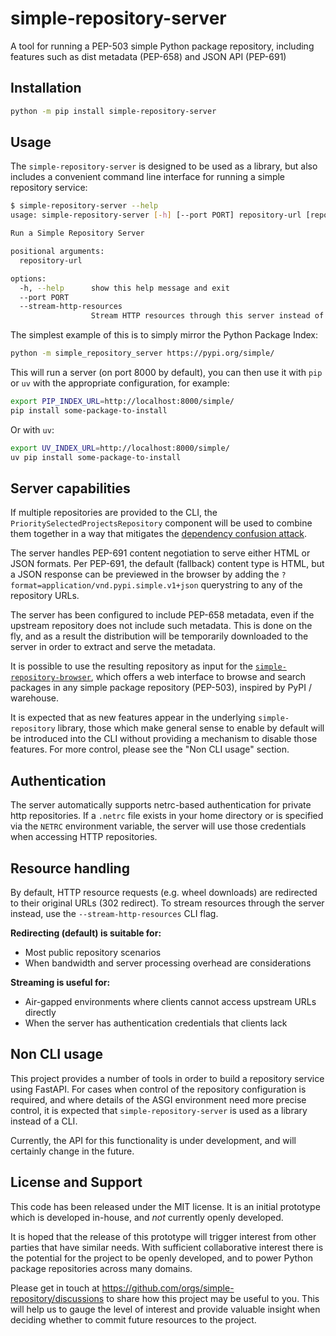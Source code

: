 # simple-repository-server

A tool for running a PEP-503 simple Python package repository, including features such as dist metadata (PEP-658) and JSON API (PEP-691)

## Installation

```bash
python -m pip install simple-repository-server
```

## Usage

The ``simple-repository-server`` is designed to be used as a library, but also includes a convenient command line interface for running
a simple repository service:

```bash
$ simple-repository-server --help
usage: simple-repository-server [-h] [--port PORT] repository-url [repository-url ...]

Run a Simple Repository Server

positional arguments:
  repository-url

options:
  -h, --help      show this help message and exit
  --port PORT
  --stream-http-resources
                  Stream HTTP resources through this server instead of redirecting (default: redirect)
```

The simplest example of this is to simply mirror the Python Package Index:

```bash
python -m simple_repository_server https://pypi.org/simple/
```

This will run a server (on port 8000 by default), you can then use it with `pip` or `uv` with the
appropriate configuration, for example:

```bash
export PIP_INDEX_URL=http://localhost:8000/simple/
pip install some-package-to-install
```

Or with `uv`:

```bash
export UV_INDEX_URL=http://localhost:8000/simple/
uv pip install some-package-to-install
```

## Server capabilities

If multiple repositories are provided to the CLI, the ``PrioritySelectedProjectsRepository`` component will be used to
combine them together in a way that mitigates the [dependency confusion attack](https://medium.com/@alex.birsan/dependency-confusion-4a5d60fec610).

The server handles PEP-691 content negotiation to serve either HTML or JSON formats.
Per PEP-691, the default (fallback) content type is HTML, but a JSON response can
be previewed in the browser by adding the ``?format=application/vnd.pypi.simple.v1+json``
querystring to any of the repository URLs.

The server has been configured to include PEP-658 metadata, even if the upstream repository does
not include such metadata. This is done on the fly, and as a result the distribution will be
temporarily downloaded to the server in order to extract and serve the metadata.

It is possible to use the resulting repository as input for the
[``simple-repository-browser``](https://github.com/simple-repository/simple-repository-browser), which
offers a web interface to browse and search packages in any simple package repository (PEP-503),
inspired by PyPI / warehouse.

It is expected that as new features appear in the underlying ``simple-repository`` library, those
which make general sense to enable by default will be introduced into the CLI without providing a
mechanism to disable those features. For more control, please see the "Non CLI usage" section.

## Authentication

The server automatically supports netrc-based authentication for private http repositories.
If a `.netrc` file exists in your home directory or is specified via the `NETRC` environment
variable, the server will use those credentials when accessing HTTP repositories.

## Resource handling

By default, HTTP resource requests (e.g. wheel downloads) are redirected to their original URLs
(302 redirect).
To stream resources through the server instead, use the `--stream-http-resources` CLI flag.

**Redirecting (default) is suitable for:**
- Most public repository scenarios
- When bandwidth and server processing overhead are considerations

**Streaming is useful for:**
- Air-gapped environments where clients cannot access upstream URLs directly
- When the server has authentication credentials that clients lack

## Non CLI usage

This project provides a number of tools in order to build a repository service using FastAPI.
For cases when control of the repository configuration is required, and where details of the
ASGI environment need more precise control, it is expected that ``simple-repository-server`` is used
as a library instead of a CLI.

Currently, the API for this functionality is under development, and will certainly change in the
future.

## License and Support

This code has been released under the MIT license.
It is an initial prototype which is developed in-house, and _not_ currently openly developed.

It is hoped that the release of this prototype will trigger interest from other parties that have similar needs.
With sufficient collaborative interest there is the potential for the project to be openly
developed, and to power Python package repositories across many domains.

Please get in touch at https://github.com/orgs/simple-repository/discussions to share how
this project may be useful to you. This will help us to gauge the level of interest and
provide valuable insight when deciding whether to commit future resources to the project.
